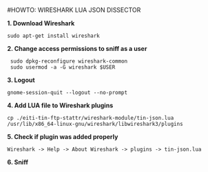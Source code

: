 #﻿HOWTO: WIRESHARK LUA JSON DISSECTOR

**1. Download Wireshark**

	sudo apt-get install wireshark

**2. Change access permissions to sniff as a user**

	 sudo dpkg-reconfigure wireshark-common 
 	 sudo usermod -a -G wireshark $USER

**3. Logout**

	gnome-session-quit --logout --no-prompt

**4. Add LUA file to Wireshark plugins**

	cp ./eiti-tin-ftp-stattr/wireshark-module/tin-json.lua /usr/lib/x86_64-linux-gnu/wireshark/libwireshark3/plugins

**5. Check if plugin was added properly**

	Wireshark -> Help -> About Wireshark -> plugins -> tin-json.lua

**6. Sniff**
